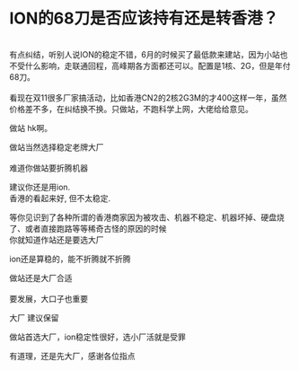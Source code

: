 # ION的68刀是否应该持有还是转香港？


<br />
有点纠结，听别人说ION的稳定不错，6月的时候买了最低款来建站，因为小站也不受什么影响，走联通回程，高峰期各方面都还可以。配置是1核、2G，但是年付68刀。<br />
<br />
看现在双11很多厂家搞活动，比如香港CN2的2核2G3M的才400这样一年，虽然价格差不多，在纠结换不换。只做站，不跑科学上网，大佬给给意见。

做站 hk啊。

做站当然选择稳定老牌大厂<br />
<br />
难道你做站要折腾机器

建议你还是用ion.<br />
香港的看起来好, 但不太稳定.

等你见识到了各种所谓的香港商家因为被攻击、机器不稳定、机器坏掉、硬盘烧了、或者直接跑路等等稀奇古怪的原因的时候<br />
你就知道作站还是要选大厂

ion还是算稳的，能不折腾就不折腾

做站还是大厂合适<br />
<br />
要发展，大口子也重要

大厂 建议保留

做站首选大厂，ion稳定性很好，选小厂活就是受罪

有道理，还是先大厂，感谢各位指点
